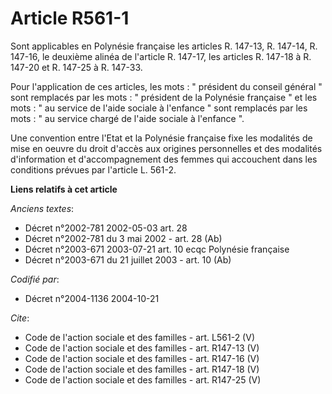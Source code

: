 # Article R561-1

Sont applicables en Polynésie française les articles R. 147-13, R. 147-14, R. 147-16, le deuxième alinéa de l'article R.
147-17, les articles R. 147-18 à R. 147-20 et R. 147-25 à R. 147-33. 

Pour l'application de ces articles, les mots : " président du conseil général " sont remplacés par les mots : " président de
la Polynésie française " et les mots : " au service de l'aide sociale à l'enfance " sont remplacés par les mots : " au
service chargé de l'aide sociale à l'enfance ". 

Une convention entre l'Etat et la Polynésie française fixe les modalités de mise en oeuvre du droit d'accès aux origines
personnelles et des modalités d'information et d'accompagnement des femmes qui accouchent dans les conditions prévues par
l'article L. 561-2.

**Liens relatifs à cet article**

_Anciens textes_:

  - Décret n°2002-781 2002-05-03 art. 28
  - Décret n°2002-781 du 3 mai 2002 - art. 28 (Ab)
  - Décret n°2003-671 2003-07-21 art. 10 ecqc Polynésie française
  - Décret n°2003-671 du 21 juillet 2003 - art. 10 (Ab)

_Codifié par_:

  - Décret n°2004-1136 2004-10-21

_Cite_:

  - Code de l'action sociale et des familles - art. L561-2 (V)
  - Code de l'action sociale et des familles - art. R147-13 (V)
  - Code de l'action sociale et des familles - art. R147-16 (V)
  - Code de l'action sociale et des familles - art. R147-18 (V)
  - Code de l'action sociale et des familles - art. R147-25 (V)
